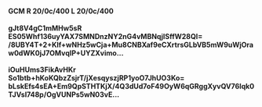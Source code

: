 #### GCM R 20/0c/400 L 20/0c/400
**gJt8V4gC1mMHw5sR**<br/>**ES05Whf136uyYAX7SMNDnzNY2nG4vMBNqjISffW28QI=**<br/>**/8UBY4T+2+Klf+wNHz5wCja+Mu8CNBXaf9eCXrtrsGLbVB5mW9uWjOraw0dWK0jJ7OMvqIP+UYZXvimo...**<br/><br/>
**iOuHUms3FikAvHKr**<br/>**So1btb+hKoKQbzZsjrT/jXesqyszjRP1yoO7JhUO3Ko=**<br/>**bLskEfs4sEA+Em9QpSTHTKjX/4Q3dUd7oF49OyW6qGRggXyvQV76Iqk0TJVsl748p/OgVUNPs5wN03vE...**